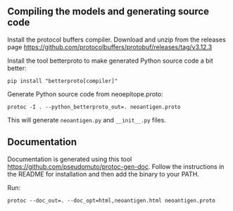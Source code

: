 

## Compiling the models and generating source code

Install the protocol buffers compiler. Download and unzip from the releases page https://github.com/protocolbuffers/protobuf/releases/tag/v3.12.3

Install the tool betterproto to make generated Python source code a bit better:
```
pip install "betterproto[compiler]"
```

Generate Python source code from neoepitope.proto:
```
protoc -I . --python_betterproto_out=. neoantigen.proto
```

This will generate `neoantigen.py` and `__init__.py` files.


## Documentation

Documentation is generated using this tool https://github.com/pseudomuto/protoc-gen-doc. Follow the instructions in the README for installation and then add the binary to your PATH.

Run:
```
protoc --doc_out=. --doc_opt=html,neoantigen.html neoantigen.proto
```


